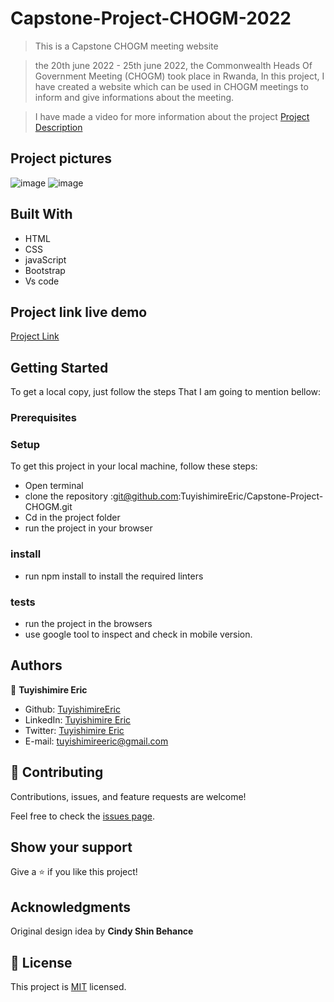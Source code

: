 # Capstone-Project-CHOGM-2022

> This is a Capstone CHOGM meeting website

> the 20th june 2022 - 25th june 2022, the Commonwealth Heads Of Government Meeting (CHOGM) took place in Rwanda, In this project, I have created a website which can be used in CHOGM meetings to inform and give informations about the meeting.

> I have made a video for more information about the project [Project Description](https://www.loom.com/share/7a1967c2ee434577976b3227da7bdabd)

## Project pictures
![image](https://user-images.githubusercontent.com/102757126/185885896-1a1bac7f-774f-4c7d-997e-5d2cb8d6d186.png)
![image](https://user-images.githubusercontent.com/102757126/185886018-2e822a3c-e214-4f41-a858-7c2d2d46e969.png)


## Built With

- HTML
- CSS
- javaScript
- Bootstrap
- Vs code

## Project link live demo

[Project Link](https://tuyishimireeric.github.io/Capstone-Project-CHOGUM/index.html)



## Getting Started
To get a local copy, just follow the steps That I am going to mention bellow:

### Prerequisites

### Setup
To get this project in your local machine, follow these steps:
- Open terminal 
- clone the repository :git@github.com:TuyishimireEric/Capstone-Project-CHOGM.git
- Cd in the project folder
- run the project in your browser

### install
 - run npm install to install the required linters

 ### tests
 - run the project in the browsers 
 - use google tool to inspect and check in mobile version.

## Authors

👤 **Tuyishimire Eric**

- Github: [TuyishimireEric](https://github.com/TuyishimireEric)
- LinkedIn: [Tuyishimire Eric](https://www.linkedin.com/in/tuyishimire-eric-32426b21a/)
- Twitter: [Tuyishimire Eric](https://twitter.com/TuyishimirEric?t=86l1m656Hv_vaKXMDqYkBA&s=03)
- E-mail: tuyishimireeric@gmail.com


## 🤝 Contributing

Contributions, issues, and feature requests are welcome!

Feel free to check the [issues page](../../issues/).

## Show your support

Give a ⭐️ if you like this project!

## Acknowledgments

Original design idea by **Cindy Shin Behance**

## 📝 License

This project is [MIT](./MIT.md) licensed.
